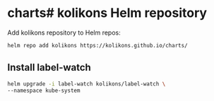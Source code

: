 # charts# kolikons Helm repository

Add kolikons repository to Helm repos:

```bash
helm repo add kolikons https://kolikons.github.io/charts/
```

## Install label-watch

```bash
helm upgrade -i label-watch kolikons/label-watch \
--namespace kube-system
```
